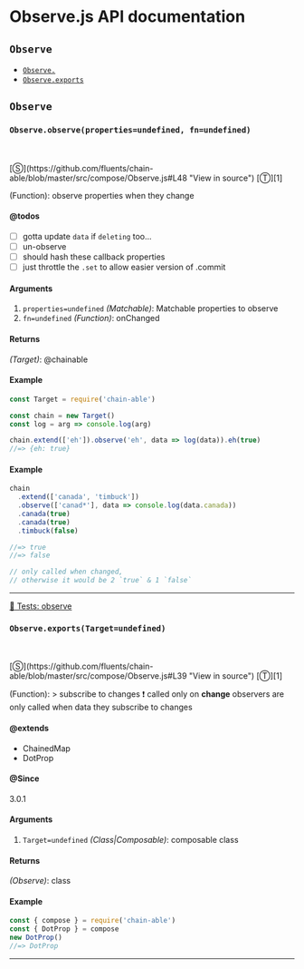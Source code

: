 # Observe.js API documentation

<!-- div class="toc-container" -->

<!-- div -->

## `Observe`
* <a href="#Observe-prototype-"  data-meta="observe properties undefined fn undefined"  data-call="observe properties undefined fn undefined"  data-category="Methods"  data-description="Function observe properties when they change"  data-member="Observe"  data-todos="gotta update data if deleting too un observe should hash these callback properties just throttle the set to allow easier version of commit"  data-all="meta observe properties undefined fn undefined call observe properties undefined fn undefined category Methods description Function observe properties when they change name member Observe see notes todos gotta update data if deleting too n un observe n should hash these callback properties n just throttle the set to allow easier version of commit n klassProps" >`Observe.`</a>
* <a href="#Observe-prototype-exports"  data-meta="ChainedMap DotProp exports Target undefined"  data-call="exports Target undefined"  data-category="Chainable"  data-description="Function subscribe to changes called only on change observers are only called when data they subscribe to changes"  data-name="exports"  data-member="Observe"  data-all="meta ChainedMap DotProp n n exports Target undefined call exports Target undefined category Chainable description Function subscribe to changes called only on change observers are only called when data they subscribe to changes name exports member Observe see notes todos klassProps" >`Observe.exports`</a>

<!-- /div -->

<!-- /div -->

<!-- div class="doc-container" -->

<!-- div -->

## `Observe`

<!-- div -->

<h3 id="Observe-prototype-" data-member="Observe" data-category="Methods" data-name="Observe"><code>Observe.observe(properties=undefined, fn=undefined)</code></h3>
<br>
<br>
[&#x24C8;](https://github.com/fluents/chain-able/blob/master/src/compose/Observe.js#L48 "View in source") [&#x24C9;][1]

(Function): observe properties when they change


#### @todos 

- [ ] gotta update `data` if `deleting` too...
- [ ] un-observe
- [ ] should hash these callback properties
- [ ] just throttle the `.set` to allow easier version of .commit
 
#### Arguments
1. `properties=undefined` *(Matchable)*: Matchable properties to observe
2. `fn=undefined` *(Function)*: onChanged

#### Returns
*(Target)*: @chainable

#### Example
```js
const Target = require('chain-able')

const chain = new Target()
const log = arg => console.log(arg)

chain.extend(['eh']).observe('eh', data => log(data)).eh(true)
//=> {eh: true}

```
#### Example
```js
chain
  .extend(['canada', 'timbuck'])
  .observe(['canad*'], data => console.log(data.canada))
  .canada(true)
  .canada(true)
  .timbuck(false)

//=> true
//=> false

// only called when changed,
// otherwise it would be 2 `true` & 1 `false`

```
---

<!-- /div -->

<!-- div -->

<a href="https://github.com/fluents/chain-able/blob/master/test/observe.js">🔬  Tests: observe</a>&nbsp;

<h3 id="Observe-prototype-exports" data-member="Observe" data-category="Chainable" data-name="exports"><code>Observe.exports(Target=undefined)</code></h3>
<br>
<br>
[&#x24C8;](https://github.com/fluents/chain-able/blob/master/src/compose/Observe.js#L39 "View in source") [&#x24C9;][1]

(Function): > subscribe to changes ❗ called only on **change** observers are only called when data they subscribe to changes


#### @extends 

* ChainedMap
* DotProp



#### @Since
3.0.1

#### Arguments
1. `Target=undefined` *(Class|Composable)*: composable class

#### Returns
*(Observe)*: class

#### Example
```js
const { compose } = require('chain-able')
const { DotProp } = compose
new DotProp()
//=> DotProp

```
---

<!-- /div -->

<!-- /div -->

<!-- /div -->

 [1]: #observe "Jump back to the TOC."
